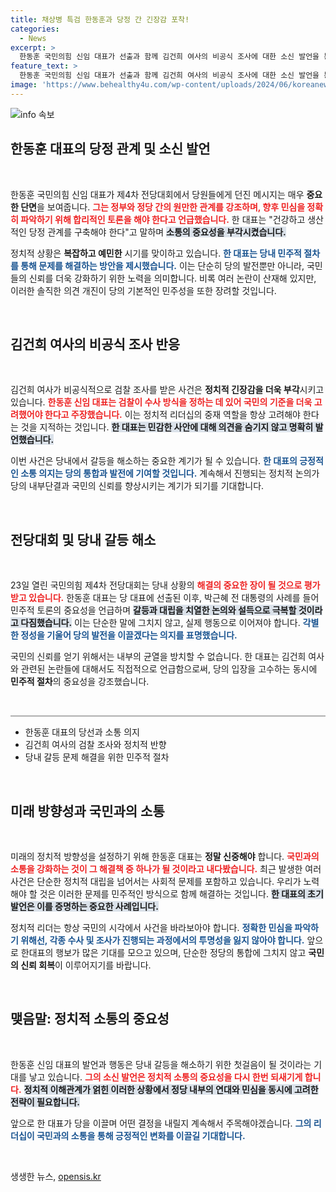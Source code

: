 ```yaml
---
title: 채상병 특검 한동훈과 당정 간 긴장감 포착!
categories:
  - News
excerpt: >
  한동훈 국민의힘 신임 대표가 선출과 함께 김건희 여사의 비공식 조사에 대한 소신 발언을 통해 국정 안정에 대한 의지를 다졌다. 그는 국민 눈높이 고려했어야라며 비판적 입장을 표명, 당내 갈등 봉합을 향한 시도의 시작을 알렸다.
feature_text: >
  한동훈 국민의힘 신임 대표가 선출과 함께 김건희 여사의 비공식 조사에 대한 소신 발언을 통해 국정 안정에 대한 의지를 다졌다. 그는 국민 눈높이 고려했어야라며 비판적 입장을 표명, 당내 갈등 봉합을 향한 시도의 시작을 알렸다.
image: 'https://www.behealthy4u.com/wp-content/uploads/2024/06/koreanews.jpg'
---
```


<p><img src="https://www.behealthy4u.com/wp-content/uploads/2024/06/koreanews.jpg" alt="info 속보" /></p>

<h2 data-ke-size="size26">한동훈 대표의 당정 관계 및 소신 발언</h2>

<p data-ke-size="size16">&nbsp;</p>

<p>한동훈 국민의힘 신임 대표가 제4차 전당대회에서 당원들에게 던진 메시지는 매우 <strong>중요한 단면</strong>을 보여줍니다. <b><span style="color: #ee2323;">그는 정부와 정당 간의 원만한 관계를 강조하며, 향후 민심을 정확히 파악하기 위해 합리적인 토론을 해야 한다고 언급했습니다.</span></b> 한 대표는 "건강하고 생산적인 당정 관계를 구축해야 한다"고 말하며 <b><span style="background-color: #21538527;">소통의 중요성을 부각시켰습니다.</span></b> </p>

<p>정치적 상황은 <strong>복잡하고 예민한</strong> 시기를 맞이하고 있습니다. <b><span style="color: #1a5490;">한 대표는 당내 민주적 절차를 통해 문제를 해결하는 방안을 제시했습니다.</span></b> 이는 단순히 당의 발전뿐만 아니라, 국민들의 신뢰를 더욱 강화하기 위한 노력을 의미합니다. <b></b>비록 여러 논란이 산재해 있지만, 이러한 솔직한 의견 개진이 당의 기본적인 민주성을 또한 장려할 것입니다.</p>

<p data-ke-size="size16">&nbsp;</p>

<h2 data-ke-size="size26">김건희 여사의 비공식 조사 반응</h2>

<p data-ke-size="size16">&nbsp;</p>

<p>김건희 여사가 비공식적으로 검찰 조사를 받은 사건은 <strong>정치적 긴장감을 더욱 부각</strong>시키고 있습니다. <b><span style="color: #ee2323;">한동훈 신임 대표는 검찰이 수사 방식을 정하는 데 있어 국민의 기준을 더욱 고려했어야 한다고 주장했습니다.</span></b> 이는 정치적 리더십의 중재 역할을 항상 고려해야 한다는 것을 지적하는 것입니다. <b><span style="background-color: #21538527;">한 대표는 민감한 사안에 대해 의견을 숨기지 않고 명확히 발언했습니다.</span></b> </p>

<p>이번 사건은 당내에서 갈등을 해소하는 중요한 계기가 될 수 있습니다. <b><span style="color: #1a5490;">한 대표의 긍정적인 소통 의지는 당의 통합과 발전에 기여할 것입니다.</span></b> 계속해서 진행되는 정치적 논의가 당의 내부단결과 국민의 신뢰를 향상시키는 계기가 되기를 기대합니다.</p>

<p data-ke-size="size16">&nbsp;</p>

<h2 data-ke-size="size26">전당대회 및 당내 갈등 해소</h2>

<p data-ke-size="size16">&nbsp;</p>

<p>23일 열린 국민의힘 제4차 전당대회는 당내 상황의 <b><span style="color: #ee2323;">해결의 중요한 장이 될 것으로 평가받고 있습니다.</span></b> 한동훈 대표는 당 대표에 선출된 이후, 박근혜 전 대통령의 사례를 들어 민주적 토론의 중요성을 언급하며 <b><span style="background-color: #21538527;">갈등과 대립을 치열한 논의와 설득으로 극복할 것이라고 다짐했습니다.</span></b> 이는 단순한 말에 그치지 않고, 실제 행동으로 이어져야 합니다. <b><span style="color: #1a5490;">각별한 정성을 기울어 당의 발전을 이끌겠다는 의지를 표명했습니다.</span></b> </p>

<p>국민의 신뢰를 얻기 위해서는 내부의 균열을 방치할 수 없습니다. <b></b>한 대표는 김건희 여사와 관련된 논란들에 대해서도 직접적으로 언급함으로써, 당의 입장을 고수하는 동시에 <strong>민주적 절차</strong>의 중요성을 강조했습니다.</p>

<p data-ke-size="size16">&nbsp;</p>

<hr style="height: 2px; border: none; background: #b0b0b0;" />

<ul>
    <li>한동훈 대표의 당선과 소통 의지</li>
    <li>김건희 여사의 검찰 조사와 정치적 반향</li>
    <li>당내 갈등 문제 해결을 위한 민주적 절차</li>
</ul>

<p data-ke-size="size16">&nbsp;</p>

<h2 data-ke-size="size26">미래 방향성과 국민과의 소통</h2>

<p data-ke-size="size16">&nbsp;</p>

<p>미래의 정치적 방향성을 설정하기 위해 한동훈 대표는 <strong>정말 신중해야</strong> 합니다. <b><span style="color: #ee2323;">국민과의 소통을 강화하는 것이 그 해결책 중 하나가 될 것이라고 내다봤습니다.</span></b> 최근 발생한 여러 사건은 단순한 정치적 대립을 넘어서는 사회적 문제를 포함하고 있습니다. 우리가 노력해야 할 것은 이러한 문제를 민주적인 방식으로 함께 해결하는 것입니다. <b><span style="background-color: #21538527;">한 대표의 초기 발언은 이를 증명하는 중요한 사례입니다.</span></b></p>

<p>정치적 리더는 항상 국민의 시각에서 사건을 바라보아야 합니다. <b><span style="color: #1a5490;">정확한 민심을 파악하기 위해선, 각종 수사 및 조사가 진행되는 과정에서의 투명성을 잃지 않아야 합니다.</span></b> 앞으로 한대표의 행보가 많은 기대를 모으고 있으며, 단순한 정당의 통합에 그치지 않고 <strong>국민의 신뢰 회복</strong>이 이루어지기를 바랍니다.</p>

<p data-ke-size="size16">&nbsp;</p>

<h2 data-ke-size="size26">맺음말: 정치적 소통의 중요성</h2>

<p data-ke-size="size16">&nbsp;</p>

<p>한동훈 신임 대표의 발언과 행동은 당내 갈등을 해소하기 위한 첫걸음이 될 것이라는 기대를 낳고 있습니다. <b><span style="color: #ee2323;">그의 소신 발언은 정치적 소통의 중요성을 다시 한번 되새기게 합니다.</span></b> <b><span style="background-color: #21538527;">정치적 이해관계가 얽힌 이러한 상황에서 정당 내부의 연대와 민심을 동시에 고려한 전략이 필요합니다.</span></b> </p>

<p>앞으로 한 대표가 당을 이끌며 어떤 결정을 내릴지 계속해서 주목해야겠습니다. <b><span style="color: #1a5490;">그의 리더십이 국민과의 소통을 통해 긍정적인 변화를 이끌길 기대합니다.</span></b> </p>

<p data-ke-size="size16">&nbsp;</p>
생생한 뉴스, <a href="https://opensis.kr" rel="dofollow">opensis.kr</a>


